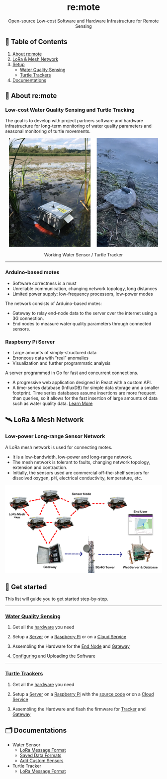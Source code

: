 <div align="center">
    <h1>re:mote</h1>
    <p>Open-source Low-cost Software and Hardware Infrastructure for Remote Sensing</p>
</div>

## 📎 Table of Contents

1. [About re:mote](#-about-remote)
2. [LoRa & Mesh Network](#-lora-mesh-network)
3. [Setup](#-get-started)
    - [Water Quality Sensing](#water-quality-sensing)
    - [Turtle Trackers](#turtle-trackers)
3. [Documentations](#-documentations)

## 📒 About re:mote

### Low-cost Water Quality Sensing and Turtle Tracking

The goal is to develop with project partners software and hardware infrastructure for long-term monitoring of water quality parameters and seasonal monitoring of turtle movements.

<div align="center">
    <img src="Documentation/Pictures/mw_tt.webp" height="350px">
    <p>Working Water Sensor / Turtle Tracker</p>
</div>

---

### Arduino-based motes

- Software correctness is a must
- Unreliable communication, changing network topology, long distances
- Limited power supply: low-frequency processors, low-power modes

The network consists of Arduino-based motes:
- Gateway to relay end-node data to the server over the
internet using a 3G connection.
- End nodes to measure water quality parameters through connected sensors.

### Raspberry Pi Server

- Large amounts of simply-structured data
- Erroneous data with “real” anomalies
- Visualization and further programmatic analysis

A server programmed in Go for fast and concurrent connections.
- A progressive web application designed in React with a custom API.
- A time-series database (InfluxDB) for simple data storage and a smaller footprint. Time series databases assume insertions are more frequent than queries, so it allows for the fast insertion of large amounts of data such as water quality data. [Learn More](https://gitlab.cas.mcmaster.ca/re-mote/publications/-/tree/master/FadhelSekerinskiYao18Timeseries)

## 🛰 LoRa & Mesh Network

### Low-power Long-range Sensor Network

A LoRa mesh network is used for connecting motes.
- It is a low-bandwidth, low-power and long-range network.
- The mesh network is tolerant to faults, changing network topology, extension and contraction.
- Initially, the sensors used are commercial off-the-shelf sensors for dissolved oxygen, pH, electrical conductivity, temperature, etc.

<div align="center">
    <img src="Documentation/Pictures/Mesh.webp" width="800px">
</div>

## 🚀 Get started

This list will guide you to get started step-by-step.

---

### [Water Quality Sensing](Water_Sensor/)

1. Get all the [hardware](Documentation/Hardware/Specification.md) you need

2. Setup a [Server](https://gitlab.cas.mcmaster.ca/re-mote/pi-server/blob/master/Documentation/RaspberryPi_Instructions.md) on a [Raspberry Pi](https://www.raspberrypi.com) or on a [Cloud Service](https://gitlab.cas.mcmaster.ca/re-mote/publications/tree/master/HuangMengqi19Encryption&Storage)

3. Assembling the Hardware for the [End Node](Documentation/Hardware/Assembly%20of%20Nodes%20and%20Solar%20Power%20Unit/End%20Node/End_Node%20Setup.md) and [Gateway](Documentation/Hardware/Assembly%20of%20Nodes%20and%20Solar%20Power%20Unit/Gateway%20Node/Gateway%20Assembly.md)

4. [Configuring](Documentation/Setup/Water_Quality_Setup.md#configuring-and-uploading-the-software) and Uploading the Software

---

### [Turtle Trackers](Turtle_Trackers/)

1. Get all the [hardware](Turtle_Trackers/Docs/Specification.md) you need

2. Setup a [Server](https://gitlab.cas.mcmaster.ca/re-mote/pi-server/blob/master/Documentation/RaspberryPi_Instructions.md) on a [Raspberry Pi](https://www.raspberrypi.com) with the [source code](https://gitlab.cas.mcmaster.ca/re-mote/pi-server/-/tree/master/turtle-tracker-webserver) or on a [Cloud Service](https://gitlab.cas.mcmaster.ca/re-mote/publications/tree/master/HuangMengqi19Encryption&Storage)

3. Assembling the Hardware and flash the firmware for [Tracker](Turtle_Trackers/Docs/Assembly_of_Trackers.md) and [Gateway](Turtle_Trackers/Docs/Assembly_of_Gateway.md)

## 🗂 Documentations

 - Water Sensor
    - [LoRa Message Format](Documentation/Software/Message_Formats.md)
    - [Saved Data Formats](Documentation/Software/Saved_Data_Formats.md)
    - [Add Custom Sensors](Documentation/Software/Custom_Sensors.md)
 - Turtle Tracker
    - [LoRa Message Format](Turtle_Trackers/Docs/message_format_turtle_tracker.xlsx)
